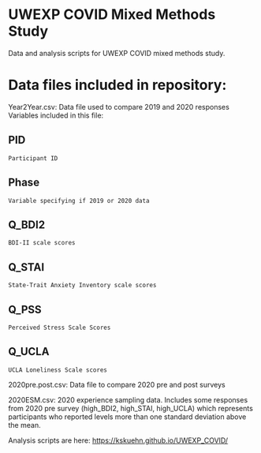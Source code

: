 # UWEXP COVID Mixed Methods Study
Data and analysis scripts for UWEXP COVID mixed methods study. 

# Data files included in repository: 

Year2Year.csv: Data file used to compare 2019 and 2020 responses
  Variables included in this file:
  ## PID 
    Participant ID
  ## Phase
    Variable specifying if 2019 or 2020 data 
  ## Q_BDI2 
    BDI-II scale scores
  ## Q_STAI
    State-Trait Anxiety Inventory scale scores
  ## Q_PSS 
    Perceived Stress Scale Scores
  ## Q_UCLA
    UCLA Loneliness Scale scores

2020pre.post.csv: Data file to compare 2020 pre and post surveys

2020ESM.csv: 2020 experience sampling data. Includes some responses from 2020 pre survey (high_BDI2, high_STAI, high_UCLA) which represents participants who reported levels more than one standard deviation above the mean. 

Analysis scripts are here: https://kskuehn.github.io/UWEXP_COVID/ 
